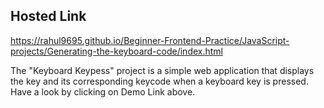## Hosted Link
https://rahul9695.github.io/Beginner-Frontend-Practice/JavaScript-projects/Generating-the-keyboard-code/index.html

The "Keyboard Keypess" project is a simple web application that displays the key and its corresponding keycode when a keyboard key is pressed. Have a look by clicking on Demo Link above.
